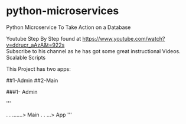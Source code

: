 # python-microservices
Python Microservice To Take Action on a Database

Youtube Step By Step found at https://www.youtube.com/watch?v=ddrucr_aAzA&t=922s  
Subscribe to his channel as he has got some great instructional Videos. Scalable Scripts

This Project has two apps:

##1-Admin
##2-Main

###1- Admin

'''

  .
  .
  .......> Main
      .
      .
      ...> App
'''
